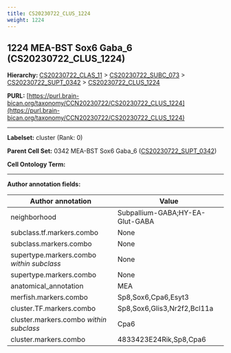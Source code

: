 ```yaml
---
title: CS20230722_CLUS_1224
weight: 1224
---
```

## 1224 MEA-BST Sox6 Gaba_6 (CS20230722_CLUS_1224)
<b>Hierarchy: </b>
[CS20230722_CLAS_11](../CS20230722_CLAS_11) >
[CS20230722_SUBC_073](../CS20230722_SUBC_073) >
[CS20230722_SUPT_0342](../CS20230722_SUPT_0342) >
[CS20230722_CLUS_1224](../CS20230722_CLUS_1224)

**PURL:** [https://purl.brain-bican.org/taxonomy/CCN20230722/CS20230722_CLUS_1224](https://purl.brain-bican.org/taxonomy/CCN20230722/CS20230722_CLUS_1224)

---


**Labelset:** cluster (Rank: 0)

**Parent Cell Set:** 0342 MEA-BST Sox6 Gaba_6 ([CS20230722_SUPT_0342](../CS20230722_SUPT_0342))



**Cell Ontology Term:** 

[MARKER GENES.]: #


---

[TRANSFERRED ANNOTATIONS.]: #


[AUTHOR ANNOTATION FIELDS.]: #


**Author annotation fields:**

| Author annotation | Value |
|-------------------|-------|
|neighborhood|Subpallium-GABA;HY-EA-Glut-GABA|
|subclass.tf.markers.combo|None|
|subclass.markers.combo|None|
|supertype.markers.combo _within subclass_|None|
|supertype.markers.combo|None|
|anatomical_annotation|MEA|
|merfish.markers.combo|Sp8,Sox6,Cpa6,Esyt3|
|cluster.TF.markers.combo|Sp8,Sox6,Glis3,Nr2f2,Bcl11a|
|cluster.markers.combo _within subclass_|Cpa6|
|cluster.markers.combo|4833423E24Rik,Sp8,Cpa6|
